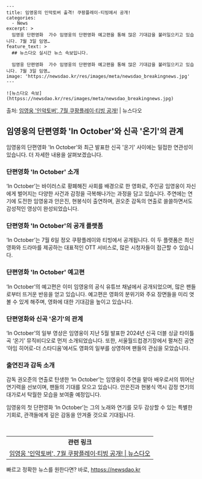     ---
    title: 임영웅의 인악토버 출격! 쿠팡플레이·티빙에서 공개!
    categories:
      - News
    excerpt: >
      임영웅 단편영화  가수 임영웅의 단편영화 예고편을 통해 많은 기대감을 불러일으키고 있습니다. 7월 3일 임영…
    feature_text: >
      ## 뉴스다오 실시간 뉴스 속보입니다.
    
      임영웅 단편영화  가수 임영웅의 단편영화 예고편을 통해 많은 기대감을 불러일으키고 있습니다. 7월 3일 임영…
    image: 'https://newsdao.kr/res/images/meta/newsdao_breakingnews.jpg'
    ---
    
    ![뉴스다오 속보](httpss://newsdao.kr/res/images/meta/newsdao_breakingnews.jpg)

<p>출처: <a href="httpss://newsdao.kr/4610" rel="dofollow">임영웅 '인악토버', 7월 쿠팡플레이·티빙 공개!</a> | 뉴스다오</p>

<h2 data-ke-size="size26">임영웅의 단편영화 'In October'와 신곡 '온기'의 관계</h2>
<p data-ke-size="size16">임영웅의 단편영화 'In October'와 최근 발표한 신곡 '온기' 사이에는 밀접한 연관성이 있습니다. 더 자세한 내용을 살펴보겠습니다.</p>

<h3>단편영화 'In October' 소개</h3>
<p data-ke-size="size16">‘In October’는 바이러스로 황폐해진 사회를 배경으로 한 영화로, 주인공 임영웅이 자신에게 벌어지는 다양한 사건과 감정을 극복해나가는 과정을 담고 있습니다. 주연에는 연기에 도전한 임영웅과 안은진, 현봉식이 출연하며, 권오준 감독의 연출로 쓸쓸하면서도 감성적인 영상이 완성되었습니다.</p>

<h3>단편영화 'In October'의 공개 플랫폼</h3>
<p data-ke-size="size16">‘In October’는 7월 6일 정오 쿠팡플레이와 티빙에서 공개됩니다. 이 두 플랫폼은 최신 영화와 드라마를 제공하는 대표적인 OTT 서비스로, 많은 시청자들이 접근할 수 있습니다.</p>

<h3>단편영화 'In October' 예고편</h3>
<p data-ke-size="size16">‘In October’의 예고편은 이미 임영웅의 공식 유튜브 채널에서 공개되었으며, 많은 팬들로부터 뜨거운 반응을 얻고 있습니다. 예고편은 영화의 분위기와 주요 장면들을 미리 엿볼 수 있게 해주며, 영화에 대한 기대감을 높이고 있습니다.</p>

<h3>단편영화와 신곡 '온기'의 관계</h3>
<p data-ke-size="size16">‘In October’의 일부 영상은 임영웅이 지난 5월 발표한 2024년 신곡 더블 싱글 타이틀곡 ‘온기’ 뮤직비디오로 먼저 소개되었습니다. 또한, 서울월드컵경기장에서 펼쳐진 공연 ‘아임 히어로-더 스타디움’에서도 영화의 일부를 상영하며 팬들의 관심을 모았습니다.</p>

<h3>출연진과 감독 소개</h3>
<p data-ke-size="size16">감독 권오준의 연출로 탄생한 ‘In October’는 임영웅이 주연을 맡아 배우로서의 뛰어난 연기력을 선보이며, 팬들의 기대를 모으고 있습니다. 안은진과 현봉식 역시 감정 연기의 대가로서 탁월한 모습을 보여줄 예정입니다.</p>

<p data-ke-size="size16">임영웅의 첫 단편영화 ‘In October’는 그의 노래와 연기를 모두 감상할 수 있는 특별한 기회로, 관객들에게 깊은 감동을 안겨줄 것으로 기대됩니다.</p>

<p data-ke-size="size16">&nbsp;</p>
<table>
	<tbody>
		<tr>
			<td style="text-align: center; height: 17px;"><b>관련 링크</b></td>
		</tr>
		<tr>
			<td style="text-align: center; height: 17px;"><a href="httpss://newsdao.kr/4610">임영웅 '인악토버', 7월 쿠팡플레이·티빙 공개! | 뉴스다오</a></td>
		</tr>
	</tbody>
</table> 

빠르고 정확한 뉴스를 원한다면? 바로, <a href="httpss://newsdao.kr" rel="dofollow">httpss://newsdao.kr</a>


    